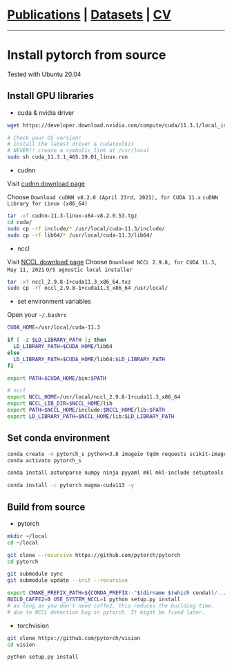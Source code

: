 # [Publications](publications) | [Datasets](Datasets/datasets) | [CV](cv.pdf)
___

# Install pytorch from source

Tested with Ubuntu 20.04

## Install GPU libraries

* cuda & nvidia driver

```bash
wget https://developer.download.nvidia.com/compute/cuda/11.3.1/local_installers/cuda_11.3.1_465.19.01_linux.run

# Check your OS version!
# install the latest driver & cudatoolkit
# NEVER!! create a symbolic link at /usr/local
sudo sh cuda_11.3.1_465.19.01_linux.run
```

* cudnn

Visit [cudnn download page](https://developer.nvidia.com/rdp/cudnn-download)

Choose `Download cuDNN v8.2.0 (April 23rd, 2021), for CUDA 11.x`
`cuDNN Library for Linux (x86_64)`
```bash
tar -xf cudnn-11.3-linux-x64-v8.2.0.53.tgz
cd cuda/
sudo cp -rf include/* /usr/local/cuda-11.3/include/
sudo cp -rf lib64/* /usr/local/cuda-11.3/lib64/
```

* nccl

Visit [NCCL download page](https://developer.nvidia.com/nccl/nccl-download)
Choose `Download NCCL 2.9.8, for CUDA 11.3, May 11, 2021`
`O/S agnostic local installer`

```bash
tar -xf nccl_2.9.8-1+cuda11.3_x86_64.txz
sudo cp -rf nccl_2.9.8-1+cuda11.3_x86_64 /usr/local/
```

* set environment variables

Open your `~/.bashrc`

```bash
CUDA_HOME=/usr/local/cuda-11.3

if [ -z $LD_LIBRARY_PATH ]; then
  LD_LIBRARY_PATH=$CUDA_HOME/lib64
else
  LD_LIBRARY_PATH=$CUDA_HOME/lib64:$LD_LIBRARY_PATH
fi

export PATH=$CUDA_HOME/bin:$PATH

# nccl
export NCCL_HOME=/usr/local/nccl_2.9.8-1+cuda11.3_x86_64
export NCCL_LIB_DIR=$NCCL_HOME/lib
export PATH=$NCCL_HOME/include:$NCCL_HOME/lib:$PATH
export LD_LIBRARY_PATH=$NCCL_HOME/lib:$LD_LIBRARY_PATH
```

## Set conda environment

```bash
conda create -n pytorch_s python=3.8 imageio tqdm requests scikit-image -y
conda activate pytorch_s

conda install astunparse numpy ninja pyyaml mkl mkl-include setuptools cmake cffi typing_extensions future six requests dataclasses -y

conda install -c pytorch magma-cuda113 -y

```


## Build from source

* pytorch

```bash
mkdir ~/local
cd ~/local

git clone --recursive https://github.com/pytorch/pytorch
cd pytorch

git submodule sync
git submodule update --init --recursive

export CMAKE_PREFIX_PATH=${CONDA_PREFIX:-"$(dirname $(which conda))/../"}
BUILD_CAFFE2=0 USE_SYSTEM_NCCL=1 python setup.py install
# as long as you don't need caffe2, this reduces the building time.
# due to NCCL detection bug in pytorch. It might be fixed later.
```

* torchvision

```bash
git clone https://github.com/pytorch/vision
cd vision

python setup.py install
```